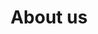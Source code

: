 ---
title: "About us"
Description: "Making the Complex Simple and Easy to Understand!"
layout: "about-us"

section_intro: 'Hendrik Ebbers founded the OpenElements GmbH in 2022 to create a company that strengthens open source and open collaboration with a strong focus on the Java ecosystem.'

section_engagement_title: 'Our Engagements'

section_customers_title_prefix: 'Our'
section_customers_title: 'Customers & Partners'

engagements:
    eclipse:
        title: 'Eclipse Foundation'
        text: 'The Eclipse Foundation is a crucial player in the open source ecosystem that allows individual open source enthusiasts and companies – big or small – to work together at eye level by providing centralized and independent management for open source projects. We contribute to the foundation and its projects.'
        logo: '/illustrations/eclipse.svg'
    adoptium:
        title: 'Eclipse Adoptium'
        text: 'For the Java ecosystem, Adoptium is one of the essential top-level projects in the Eclipse foundation since it provides free and enterprise-ready LTS versions of Java.'
        logo: '/illustrations/adoptium.svg'
    adoptOpenJDK:
        title: 'AdoptOpenJDK'
        text: 'While the Temurin binaries have been migrated to the Adoptium Working Group, the idea to provide vendor-independent and free-to-use Java binaries has been started in AdoptOpenJDK. We are part of the project and have a seat on the technical steering committee (TCS).'
        logo: '/illustrations/adoptJDK.svg'
    jakartaEE:
        title: 'JakartaEE'
        text: 'We are a member of the JakartaEE Working Group: We already contributed to Java enterprise specs before JavaEE was moved to the Eclipse foundation and became JakartaEE. The move to the Eclipse foundation was quite positive since the standards for enterprise Java can now be defined in a 100% vendor-independent environment.'
        logo: '/illustrations/jakarta.svg'
    ospo:
        title: 'OSPO Alliance'
        text: 'Open source has become such an essential part of most IT departments that establishing an open source program office (OSPO) is a critical step for companies today. Within the OSPO Alliance, we share our knowledge to define best practices and structures to establish open source program offices.'
        logo: '/illustrations/ospo.svg'
    jcp:
        title: 'Java Community Process'
        text: 'The Java Community Process (JCP) is the formalized process to define new standards and specifications for Java in so-called Java Specification Requests (JSRs). We are part of the working group of several JSRs and, for example, helped to standardize the Java Bean Validation.'
        logo: '/illustrations/java.svg'
    wikimedia:
        title: 'Wikimedia Foundation'
        text: 'Open collaboration is an essential aspect of our lives, and Wikipedia is the best known example for such collaboration. Therefore, we sponsor the Wikimedia foundation monthly to support this critical project.'
        logo: '/illustrations/wiki.svg'
    oss:
        title: 'Open Source Libraries'
        text: 'Today, mostly all software depends on open source components. But unfortunately, such parts are often not recognized or analyzed. Therefore, critical software may depend on a component that is not maintained anymore or only by a handful of individual people. We support such projects by using GitHub sponsorship.'
        logo: '/illustrations/opensource.svg'
    cyberland:
        title: 'Cyberland'
        text: 'Lorem ipsum dolor sit amet, consetetur sadipscing elitr'
        logo: '/illustrations/logo-cyberland.svg'
    javaland:
        title: 'JavaLand'
        text: 'Lorem ipsum dolor sit amet, consetetur sadipscing elitr'
        logo: '/illustrations/javaland.svg'
    jug:
        title: 'Java User Group Dortmund'
        text: 'Lorem ipsum dolor sit amet, consetetur sadipscing elitr'
        logo: '/illustrations/logo-jug-dortmund.svg'
    ijug:
        title: 'iJUG e.V.'
        text: 'Lorem ipsum dolor sit amet, consetetur sadipscing elitr'
        logo: '/illustrations/javaland.svg'

customers:
    heise:
        title: 'Heise Group'
        text: 'Heise is one of the largest German media conglomerates, and its IT news portal <a class="link-purple" href="https://www.heise.de" target="_blank">heise.de</a> is leading in German-speaking countries. <b>OpenElements</b> is responsible for the Java blog on <a class="link-purple" href="https://www.heise.de/developer/neuigkeiten-von-der-insel-1920360.html" target="_blank">heise.de</a>.'
        logo: '/illustrations/heise.svg'
    hedera:
        title: 'Hedera'
        text: ' <a class="link-purple" href="https://hedera.com" target="_blank">Hedera</a> is the company behind the <b>Hedera Hashgraph</b>, the only public distributed ledger based on the Hashgraph algorithm. Hedera Hashgraph is open source software (OSS) and developed in Java. Hedera is owned and managed by a "governing council" of global companies and entities, including <b>Google</b>, <b>Boeing</b>, <b>IBM</b>, <b>Deutsche Telekom</b>, <b>LG</b>, <b>Dell</b>, <b>Ubisoft</b>, and several others. <b>OpenElements</b> contribute to <a class="link-purple" href="https://github.com/hashgraph/hedera-services" target="_blank">the base implementation and services</a> of the Hedera Hashgraph OSS.'
        logo: '/illustrations/hedera.svg'
    swirldsLabs:
        title: 'Swirlds Labs'
        text: '<a class="link-purple" href="https://swirldslabs.com" target="_blank">Swirlds Labs</a> is a company that provides development and support for the <b>Hedera Hashgraph</b> and builds open-source components that enable faster deployment of industry solutions. <b>OpenElements</b> helps Swirlds Labs to build the platform of the Hedera Hashgraph.'
        logo: '/illustrations/swirlds.svg'
---